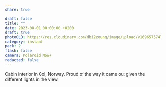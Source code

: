```yaml
---
share: true

draft: false
title: ""
date: 2023-08-01 00:00:00 +0200
draft: true
photoOLD: https://res.cloudinary.com/dbi2zounq/image/upload/v1696575747/010_jkfbll.jpg
category: instant
pack: 2
flash: false
camera: Polaroid Now+
redacted: false
---
```


Cabin interior in Gol, Norway. Proud of the way it came out given the different lights in the view.

